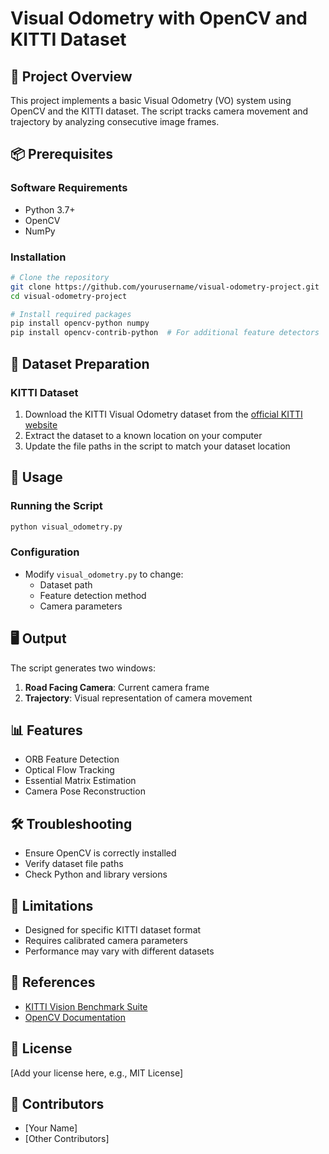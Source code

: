 # Visual Odometry with OpenCV and KITTI Dataset

## 🚗 Project Overview
This project implements a basic Visual Odometry (VO) system using OpenCV and the KITTI dataset. The script tracks camera movement and trajectory by analyzing consecutive image frames.

## 📦 Prerequisites

### Software Requirements
- Python 3.7+
- OpenCV
- NumPy

### Installation
```bash
# Clone the repository
git clone https://github.com/yourusername/visual-odometry-project.git
cd visual-odometry-project

# Install required packages
pip install opencv-python numpy
pip install opencv-contrib-python  # For additional feature detectors
```

## 🔧 Dataset Preparation

### KITTI Dataset
1. Download the KITTI Visual Odometry dataset from the [official KITTI website](http://www.cvlibs.net/datasets/kitti/eval_odometry.php)
2. Extract the dataset to a known location on your computer
3. Update the file paths in the script to match your dataset location

## 🚀 Usage

### Running the Script
```bash
python visual_odometry.py
```

### Configuration
- Modify `visual_odometry.py` to change:
  - Dataset path
  - Feature detection method
  - Camera parameters

## 🖥️ Output
The script generates two windows:
1. **Road Facing Camera**: Current camera frame
2. **Trajectory**: Visual representation of camera movement

## 📊 Features
- ORB Feature Detection
- Optical Flow Tracking
- Essential Matrix Estimation
- Camera Pose Reconstruction

## 🛠️ Troubleshooting
- Ensure OpenCV is correctly installed
- Verify dataset file paths
- Check Python and library versions

## 🔬 Limitations
- Designed for specific KITTI dataset format
- Requires calibrated camera parameters
- Performance may vary with different datasets

## 📝 References
- [KITTI Vision Benchmark Suite](http://www.cvlibs.net/datasets/kitti/)
- [OpenCV Documentation](https://docs.opencv.org/)

## 📜 License
[Add your license here, e.g., MIT License]

## 👥 Contributors
- [Your Name]
- [Other Contributors]
